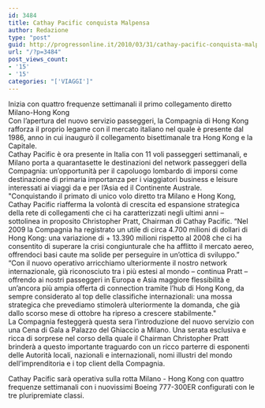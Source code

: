 ```yaml
---
id: 3484
title: Cathay Pacific conquista Malpensa
author: Redazione
type: "post"
guid: http://progressonline.it/2010/03/31/cathay-pacific-conquista-malpensa/
url: "/?p=3484"
post_views_count:
- '15'
- '15'
categories: "['VIAGGI']"
---
```


Inizia con quattro frequenze settimanali il primo collegamento diretto Milano-Hong Kong  
Con l’apertura del nuovo servizio passeggeri, la Compagnia di Hong Kong rafforza il proprio legame con il mercato italiano nel quale è presente dal 1986, anno in cui inaugurò il collegamento bisettimanale tra Hong Kong e la Capitale.  
Cathay Pacific è ora presente in Italia con 11 voli passeggeri settimanali, e Milano porta a quarantasette le destinazioni del network passeggeri della Compagnia: un’opportunità per il capoluogo lombardo di imporsi come destinazione di primaria importanza per i viaggiatori business e leisure interessati ai viaggi da e per l’Asia ed il Continente Australe.  
"Conquistando il primato di unico volo diretto tra Milano e Hong Kong, Cathay Pacific riafferma la volontà di crescita ed espansione strategica della rete di collegamenti che ci ha caratterizzati negli ultimi anni – sottolinea in proposito Christopher Pratt, Chairman di Cathay Pacific. “Nel 2009 la Compagnia ha registrato un utile di circa 4.700 milioni di dollari di Hong Kong: una variazione di + 13.390 milioni rispetto al 2008 che ci ha consentito di superare la crisi congiunturale che ha afflitto il mercato aereo, offrendoci basi caute ma solide per perseguire in un’ottica di sviluppo.”  
“Con il nuovo operativo arricchiamo ulteriormente il nostro network internazionale, già riconosciuto tra i più estesi al mondo – continua Pratt – offrendo ai nostri passeggeri in Europa e Asia maggiore flessibilità e un’ancora più ampia offerta di connection tramite l’hub di Hong Kong, da sempre considerato al top delle classifiche internazionali: una mossa strategica che prevediamo stimolerà ulteriormente la domanda, che già dallo scorso mese di ottobre ha ripreso a crescere stabilmente."  
La Compagnia festeggerà questa sera l’introduzione del nuovo servizio con una Cena di Gala a Palazzo del Ghiaccio a Milano. Una serata esclusiva e ricca di sorprese nel corso della quale il Chairman Christopher Pratt brinderà a questo importante traguardo con un ricco parterre di esponenti delle Autorità locali, nazionali e internazionali, nomi illustri del mondo dell’imprenditoria e i top client della Compagnia.

Cathay Pacific sarà operativa sulla rotta Milano - Hong Kong con quattro frequenze settimanali con i nuovissimi Boeing 777-300ER configurati con le tre pluripremiate classi.